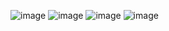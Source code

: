 ![image](https://github.com/htta17/leetcode/assets/12803690/9e470770-3dc0-4e52-9629-e3a59f0afe40)
![image](https://github.com/htta17/leetcode/assets/12803690/ffecb36e-2e1f-432a-bcdd-8df4c5ce50f9)
![image](https://github.com/htta17/leetcode/assets/12803690/bd82fb58-92ba-4035-a9c8-4b38200e0349)
![image](https://github.com/htta17/leetcode/assets/12803690/0c57aba6-3865-4ce7-9562-820afb0e3074)

